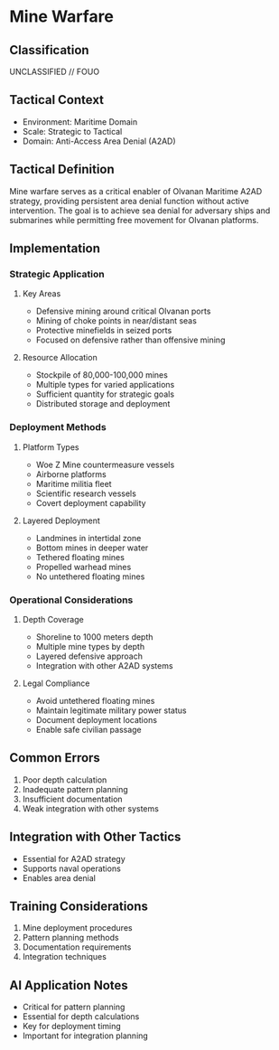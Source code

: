 # Mine Warfare

## Classification

UNCLASSIFIED // FOUO

## Tactical Context

- Environment: Maritime Domain
- Scale: Strategic to Tactical
- Domain: Anti-Access Area Denial (A2AD)

## Tactical Definition

Mine warfare serves as a critical enabler of Olvanan Maritime A2AD strategy,
providing persistent area denial function without active intervention. The goal
is to achieve sea denial for adversary ships and submarines while permitting
free movement for Olvanan platforms.

## Implementation

### Strategic Application

1. Key Areas

   - Defensive mining around critical Olvanan ports
   - Mining of choke points in near/distant seas
   - Protective minefields in seized ports
   - Focused on defensive rather than offensive mining

2. Resource Allocation
   - Stockpile of 80,000-100,000 mines
   - Multiple types for varied applications
   - Sufficient quantity for strategic goals
   - Distributed storage and deployment

### Deployment Methods

1. Platform Types

   - Woe Z Mine countermeasure vessels
   - Airborne platforms
   - Maritime militia fleet
   - Scientific research vessels
   - Covert deployment capability

2. Layered Deployment
   - Landmines in intertidal zone
   - Bottom mines in deeper water
   - Tethered floating mines
   - Propelled warhead mines
   - No untethered floating mines

### Operational Considerations

1. Depth Coverage

   - Shoreline to 1000 meters depth
   - Multiple mine types by depth
   - Layered defensive approach
   - Integration with other A2AD systems

2. Legal Compliance
   - Avoid untethered floating mines
   - Maintain legitimate military power status
   - Document deployment locations
   - Enable safe civilian passage

## Common Errors

1. Poor depth calculation
2. Inadequate pattern planning
3. Insufficient documentation
4. Weak integration with other systems

## Integration with Other Tactics

- Essential for A2AD strategy
- Supports naval operations
- Enables area denial

## Training Considerations

1. Mine deployment procedures
2. Pattern planning methods
3. Documentation requirements
4. Integration techniques

## AI Application Notes

- Critical for pattern planning
- Essential for depth calculations
- Key for deployment timing
- Important for integration planning
